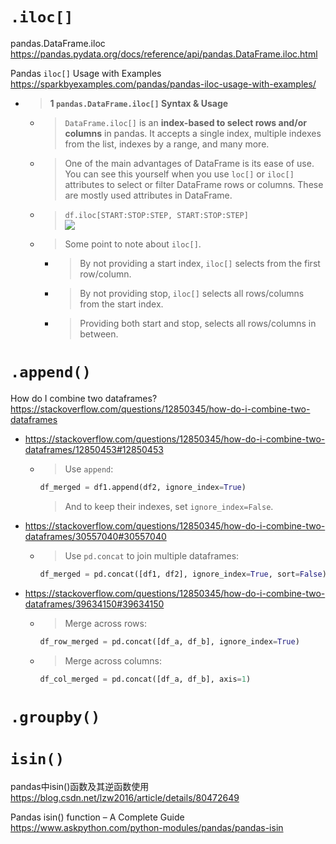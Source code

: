 
# `.iloc[]`

pandas.DataFrame.iloc https://pandas.pydata.org/docs/reference/api/pandas.DataFrame.iloc.html

Pandas `iloc[]` Usage with Examples https://sparkbyexamples.com/pandas/pandas-iloc-usage-with-examples/
- > **1 `pandas.DataFrame.iloc[]` Syntax & Usage**
  * > `DataFrame.iloc[]` is an **index-based to select rows and/or columns** in pandas. It accepts a single index, multiple indexes from the list, indexes by a range, and many more.
  * > One of the main advantages of DataFrame is its ease of use. You can see this yourself when you use `loc[]` or `iloc[]` attributes to select or filter DataFrame rows or columns. These are mostly used attributes in DataFrame.
  * > `df.iloc[START:STOP:STEP, START:STOP:STEP]` <br> ![](https://sparkbyexamples.com/wp-content/uploads/2021/09/pandas-different-between-loc-vs-iloc-2.png)
  * > Some point to note about `iloc[]`.
    + > By not providing a start index, `iloc[]` selects from the first row/column.
    + > By not providing stop, `iloc[]` selects all rows/columns from the start index.
    + > Providing both start and stop, selects all rows/columns in between.

# `.append()`

How do I combine two dataframes? https://stackoverflow.com/questions/12850345/how-do-i-combine-two-dataframes
- https://stackoverflow.com/questions/12850345/how-do-i-combine-two-dataframes/12850453#12850453
  * > Use `append`:
    ```py
    df_merged = df1.append(df2, ignore_index=True)
    ```
    > And to keep their indexes, set `ignore_index=False`.
- https://stackoverflow.com/questions/12850345/how-do-i-combine-two-dataframes/30557040#30557040
  * > Use `pd.concat` to join multiple dataframes:
    ```py
    df_merged = pd.concat([df1, df2], ignore_index=True, sort=False)
    ```
- https://stackoverflow.com/questions/12850345/how-do-i-combine-two-dataframes/39634150#39634150
  * > Merge across rows:
    ```py
    df_row_merged = pd.concat([df_a, df_b], ignore_index=True)
    ```
  * > Merge across columns:
    ```py
    df_col_merged = pd.concat([df_a, df_b], axis=1)
    ```

# `.groupby()`

# `isin()`

pandas中isin()函数及其逆函数使用 https://blog.csdn.net/lzw2016/article/details/80472649

Pandas isin() function – A Complete Guide https://www.askpython.com/python-modules/pandas/pandas-isin
